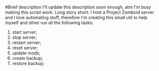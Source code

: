 #Brief description
I'll update this description soon enough, atm I'm busy making this script work.
Long story short: I host a Project Zomboid server and I love automating stuff, therefore I'm creating this small util to help myself and other run all the following tasks:

1. start server;
2. stop server;
3. restart server;
4. reset server;
5. update mods;
6. create backup;
7. restore backup;
